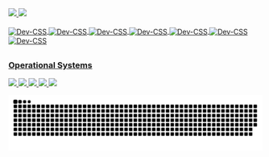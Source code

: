 <div align="left"> 
 <a href="https://github.com/HisuiKitsune"> 
    <img height="180em" src="https://readmestats-five.vercel.app/api?username=HisuiKitsune&show_icons=true&theme=dracula&include_all_commits=true&count_private=true"/> 
    <img height="180em" src="https://readmestats-five.vercel.app/api/top-langs/?username=HisuiKitsune&layout=compact&langs_count=7&theme=dracula"/>
</div>
  
<div style="display: inline_block"><br> 
    <img align="center" alt="Dev-CSS" height="40" width="50" src="https://cdn.jsdelivr.net/gh/devicons/devicon/icons/angularjs/angularjs-plain.svg"/>
    <img align="center" alt="Dev-CSS" height="40" width="50" src="https://cdn.jsdelivr.net/gh/devicons/devicon/icons/css3/css3-plain.svg"/>
    <img align="center" alt="Dev-CSS" height="40" width="50" src="https://cdn.jsdelivr.net/gh/devicons/devicon/icons/javascript/javascript-original.svg"/>
    <img align="center" alt="Dev-CSS" height="40" width="50" src="https://cdn.jsdelivr.net/gh/devicons/devicon/icons/php/php-plain.svg"/>
    <img align="center" alt="Dev-CSS" height="40" width="50" src="https://cdn.jsdelivr.net/gh/devicons/devicon/icons/vscode/vscode-original.svg"/>
    <img align="center" alt="Dev-CSS" height="40" width="50" src="https://cdn.jsdelivr.net/gh/devicons/devicon/icons/mysql/mysql-original.svg"/>
    <img align="center" alt="Dev-CSS" height="40" width="50" src="https://cdn.jsdelivr.net/gh/devicons/devicon/icons/wordpress/wordpress-plain.svg" />
</div> 
  
  ##
  
  ### Operational Systems
  
<div> 
<a href="https://www.youtube.com/channel/UC44Y7HUcjOu200dbBYjSjjQ" target="_blank">
  <img src="https://img.shields.io/badge/Windows-0078D6?style=for-the-badge&logo=windows&logoColor=white"/>
  <img src="https://img.shields.io/badge/Linux-FCC624?style=for-the-badge&logo=linux&logoColor=black"/>
  <img src="https://img.shields.io/badge/Arch_Linux-1793D1?style=for-the-badge&logo=arch-linux&logoColor=white"/>
  <img src="https://img.shields.io/badge/manjaro-35BF5C?style=for-the-badge&logo=manjaro&logoColor=white"/>
  <img src="https://img.shields.io/badge/Ubuntu-E95420?style=for-the-badge&logo=ubuntu&logoColor=white"/>
  
  ![Snake animation](https://github.com/HisuiKitsune/HisuiKitsune/blob/output/github-contribution-grid-snake.svg) </div>
